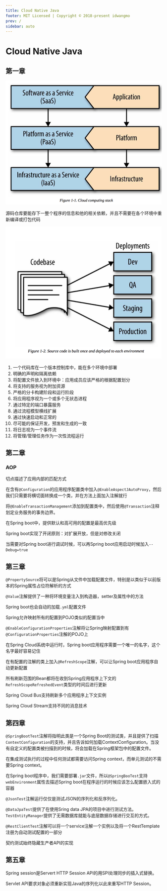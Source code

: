 ```yaml
---
title: Cloud Native Java
footer: MIT Licensed | Copyright © 2018-present idwangmo
prev: /
sidebar: auto
---
```


# Cloud Native Java

## 第一章

![Cloud computing stack](./imgs/cloud_native_java/cloud_computing_stack.png)

源码仓库要能存下一整个程序的信息和他的相关依赖，并且不需要在各个环境中重新编译或打包代码

![Codebase](./imgs/cloud_native_java/codebase.png)

1. 一个代码库在一个版本控制库中，能在多个环境中部署
2. 明确的声明和隔离依赖
3. 将配置文件放入到环境中：应用成员应该严格的根据配置划分
4. 将支持的服务视为附加资源
5. 严格的分卡构建阶段和运行阶段
6. 将应用程序视为一个或多个无状态进程
7. 通过特定的端口暴露服务
8. 通过流程模型横线扩展
9. 通过快速启动和正常的
10. 尽可能的保证开发，预发和生成的一致
11. 将日志视为一个事件流
12. 将管理/管理任务作为一次性流程运行

## 第二章

### AOP

切点描述了应用内部的匹配方式

在含有`@Configuration`的应用程序配置类中加入`@EnableAspectJAutoProxy`，然后我们只需要将横切面转换成一个类，并在方法上面加入注解就行

将`@EnableTransactionManagement`添加到配置类中，然后使用`@Transaction`注释划定业务服务的事务边界。

在Spring boot中，提供默认和高可用的配置是最高优先级

Spring boot实现了开闭原则：对扩展开放，但是对修改关闭

当需要对Spring boot进行调试时候，可以再Spring boot应用启动时候加入`--Debug=true`

## 第三章

`@PropertySource`将可以是Spring从文件中加载配置文件，特别是以类似于以前版本的Spring属性占位符解析的方式

`@Value`注解提供了一种将环境变量注入到构造器，setter及属性中的方法

Spring boot也会自动的加载`.yml`配置文件

Spring允许映射所有的配置到POJO类似的配置当中

`@EnableConfigurationProperties`注解将让Spring映射配置到有`@ConfigurationProperties`注解的POJO上

在Spring Cloud系统中运行时，Spring boot应用程序需要一个唯一的名字，这个名字最好容易记住

在有配置的注解的类上加入`@RefreshScope`注解，可以让Spring boot应用程序自动更新配置

所有刷新范围的Bean都将在收到Spring应用程序上下文的`RefreshScopeRefreshedEvent`类型的时间后进行更新

Spring Cloud Bus支持刷新多个应用程序上下文实例

Spring Cloud Stream支持不同的消息技术

## 第四章

`@SpringBootTest`注解将指明此类是一个Spring Boot的测试类，并且提供了扫描`ContextConfiguration`的支持，并且告诉如何加载ContextConfiguration。当没有自定义的配置类被扫描到的时候，将会加载在Spring框架包中的配置文件。

在集成测试执行的过程中任何测试都需要访问Spring context，而单元测试的不需要Spring context。

在Spring boot程序中，我们需要部署`.jar`文件，所以`@SpringBooTest`支持`webEnvironment`属性去描述Spring boot在程序运行的时候应该怎么配置嵌入式的容器

`@JsonTest`注解运行仅仅是测试JSON的序列化和反序列化。

`@DataJpaTest`提供了在使用Sring data JPA的项目中进行测试方法。`TestEntityManager`提供了无需数据库就能与底层数据存储进行交互的方式。

`@RestClientTest`注解可以将一个service注解一个实例以及将一个RestTemplate注册为自动测试配置的一部分

契约测试始终隐藏生产者API的实现

## 第五章

Spring session是Servert HTTP Session API的用SPI处理同步的插入式替换。

Servlet API要求对象必须重新实现Java的序列化以此来重写HTTP Session。
